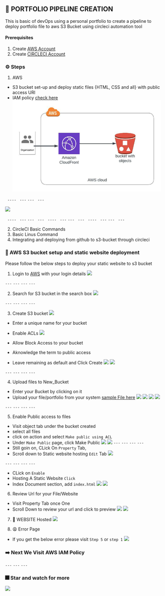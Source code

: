 ## :rocket: PORTFOLIO PIPELINE CREATION
This is basic of devOps using a personal portfolio to create a pipeline to deploy portfolio file to aws S3 Bucket using circleci automation tool


#### Prerequisites
1. Create [AWS Account](https://aws.amazon.com/)
2. Create [CIRCLECI Account](https://circleci.com/signup/) 

### ⚙️ Steps 
1. AWS 
  - S3 bucket set-up and deploy static files {HTML, CSS and all} with public access URl
  - IAM policy [check here](https://github.com/dev-luqman/DevOps_Room/blob/main/Portfolio/iam-policy.json)
![](./README_Docs/S3_deployment.jpeg)

```  ----  ```  ``` --- ``` ``` ---  ``` ``` --- ```

![](./README_Docs/s3_IAM.png)
  
```  ----  ```  ``` --- ``` ``` ---  ``` ``` --- ```
```  ----  ```  ``` --- ``` ``` ---  ``` ``` --- ```
```  ----  ```  ``` --- ``` ``` ---  ``` ``` --- ```

2. CircleCI Basic Commands
3. Basic Linus Command
4. Integrating and deploying from github to s3-bucket through circleci

### :book: AWS S3 bucket setup and static website deployment
Please follow the below steps to deploy your static website to s3 bucket

1. Login to [AWS](https://aws.amazon.com/) with your login details
![](./README_Docs/login.png)

``` --- ```   ``` --- ```   ``` --- ```   ``` --- ```

2. Search for S3 bucket in the search box
![](./README_Docs/search_s3_bucket.png)

``` --- ```   ``` --- ```   ``` --- ```   ``` --- ```

3. Create S3 bucket
![](./README_Docs/create_bucket.png)

  - Enter a unique name for your bucket
  - Enable ACLs 
![](./README_Docs/create_bucket_1.png)

  - Allow Block Access to your bucket 
  - Aknowledge the term to public access
  - Leave remaining as default and Click Create
![](./README_Docs/create_bucket_2.png)
![](./README_Docs/success_bucket_creation.png)

``` --- ```   ``` --- ```   ``` --- ```   ``` --- ```

4. Upload files to New_Bucket
  - Enter your Bucket by clicking on it
  - Upload your file/portfolio from your system [sample File here](https://github.com/dev-luqman/DevOps_Room/tree/main/Portfolio/page)
![](./README_Docs/open_bucket.png)
![](./README_Docs/uplaod_file_1.png)
![](./README_Docs/uplaod_file_2.png)
![](./README_Docs/uplaod_file_3.png)


``` --- ```   ``` --- ```   ``` --- ```   ``` --- ```

5. Enable Public access to files
  - Visit object tab under the bucket created
  - select all files
  - click on action and select ``` Make public using ACL ```
  - Under ``` Make Public ``` page, click Make Public
![](./README_Docs/enable_public_access_2.png)
![](./README_Docs/enable_public_access_3.png)
``` --- ```   ``` --- ```   ``` --- ```   ``` --- ```
  - Still goin on, CLick On ``` Property ``` Tab, 
  - Scroll down to Static website hosting ``` Edit ``` Tab
  ![](./README_Docs/edit_websit_hosting.png)

``` --- ```   ``` --- ```   ``` --- ```   ``` --- ```
  - CLick on ``` Enable ```
  - Hosting A Static Website ``` Click ```
  - Index Document section, add ``` index.html ```
  ![](./README_Docs/edit_wbsite_1.png)
  ![](./README_Docs/edit_wbsite_2.png)


6. Review Url for your File/Website
  - Visit Property Tab once One 
  - Scroll Down to review your url and click to preview
  ![](./README_Docs/url_access_page.png)
  ![](./README_Docs/url_link.png)


7.  :rocket: WEBSITE Hosted
  ![](./README_Docs/successful_url.png)


8. :weary: Error Page 
  - If you get the below error please visit ```Step 5``` or ``` step 1 ```
![](./README_Docs/error_url_page.png)

### :arrow_right: Next We Visit AWS IAM Policy 



``` --- ``` ``` --- ``` ``` --- ```
 ### :fireworks: Star and watch for more
![](./README_Docs/rating.png)